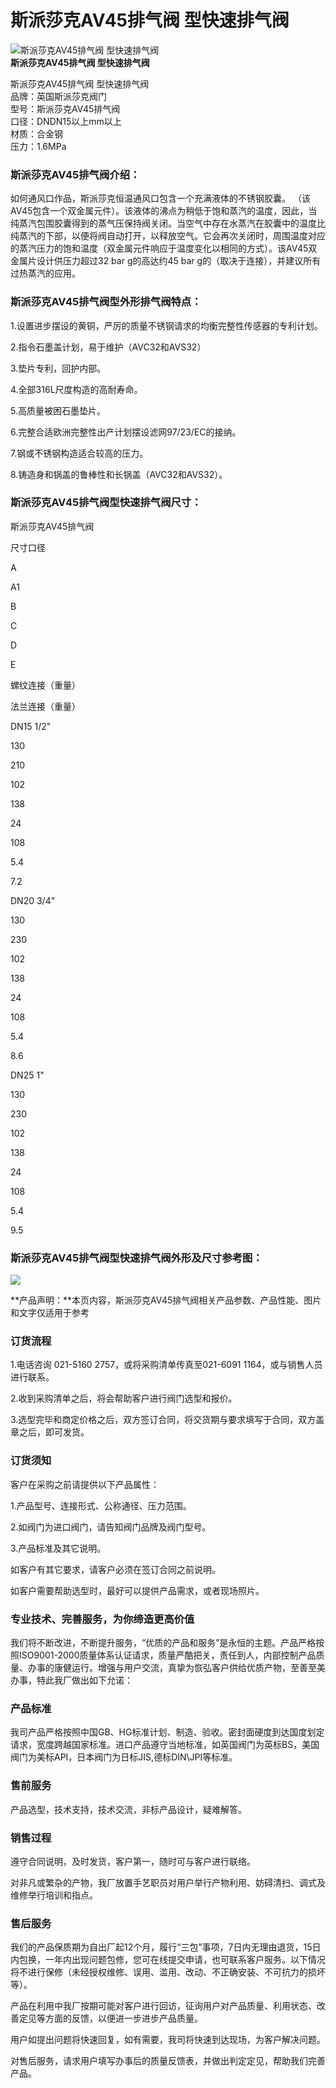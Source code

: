 
# 斯派莎克AV45排气阀 型快速排气阀

![斯派莎克AV45排气阀 型快速排气阀](/uploads/allimg/140517/1-14051H115120-L.jpg)  
**斯派莎克AV45排气阀 型快速排气阀**

斯派莎克AV45排气阀 型快速排气阀  
品牌：英国斯派莎克阀门  
型号：斯派莎克AV45排气阀  
口径：DNDN15以上mm以上  
材质：合金钢  
压力：1.6MPa

### 斯派莎克AV45排气阀介绍：

如何通风口作品，斯派莎克恒温通风口包含一个充满液体的不锈钢胶囊。 （该AV45包含一个双金属元件）。该液体的沸点为稍低于饱和蒸汽的温度，因此，当纯蒸汽包围胶囊得到的蒸气压保持阀关闭。当空气中存在水蒸汽在胶囊中的温度比纯蒸汽的下部，以便将阀自动打开，以释放空气。它会再次关闭时，周围温度对应的蒸汽压力的饱和温度（双金属元件响应于温度变化以相同的方式）。该AV45双金属片设计供压力超过32 bar g的高达约45 bar g的（取决于连接），并建议所有过热蒸汽的应用。

### 斯派莎克AV45排气阀型外形排气阀特点：

1.设置进步摆设的黄铜，严厉的质量不锈钢请求的均衡完整性传感器的专利计划。

2.指令石墨盖计划，易于维护（AVC32和AVS32）

3.垫片专利，回护内部。

4.全部316L尺度构造的高耐寿命。

5.高质量被困石墨垫片。

6.完整合适欧洲完整性出产计划摆设滤网97/23/EC的接纳。

7.钢或不锈钢构造适合较高的压力。

8.铸造身和锅盖的鲁棒性和长锅盖（AVC32和AVS32）。

### 斯派莎克AV45排气阀型快速排气阀尺寸：

斯派莎克AV45排气阀

尺寸口径

A

A1

B

C

D

E

螺纹连接（重量）

法兰连接（重量）

DN15 1/2"

130

210

102

138

24

108

5.4

7.2

DN20 3/4"

130

230

102

138

24

108

5.4

8.6

DN25 1"

130

230

102

138

24

108

5.4

9.5

### 斯派莎克AV45排气阀型快速排气阀外形及尺寸参考图：

![](/uploads/allimg/140517/1-14051H1164KH.gif)

**产品声明：**本页内容，斯派莎克AV45排气阀相关产品参数、产品性能、图片和文字仅适用于参考

### 订货流程

1.电话咨询 021-5160 2757，或将采购清单传真至021-6091 1164，或与销售人员进行联系。

2.收到采购清单之后，将会帮助客户进行阀门选型和报价。

3.选型完毕和商定价格之后，双方签订合同，将交货期与要求填写于合同，双方盖章之后，即可发货。

### 订货须知

客户在采购之前请提供以下产品属性：

1.产品型号、连接形式、公称通径、压力范围。

2.如阀门为进口阀门，请告知阀门品牌及阀门型号。

3.产品标准及其它说明。

如客户有其它要求，请客户必须在签订合同之前说明。

如客户需要帮助选型时，最好可以提供产品需求，或者现场照片。

### 专业技术、完善服务，为你缔造更高价值

我们将不断改进，不断提升服务，“优质的产品和服务”是永恒的主题。产品严格按照ISO9001-2000质量体系认证请求，质量严酷把关，责任到人，内部控制产品质量、办事的康健运行。增强与用户交流，真挚为恢弘客户供给优质产物，至善至美办事，特此我厂做出如下允诺：

### 产品标准

我司产品严格按照中国GB、HG标准计划、制造、验收。密封面硬度到达国度划定请求，宽度跨越国家标准。进口产品遵守当地标准，如英国阀门为英标BS，美国阀门为美标API，日本阀门为日标JIS,德标DIN\\JPI等标准。

### 售前服务

产品选型，技术支持，技术交流，非标产品设计，疑难解答。

### 销售过程

遵守合同说明，及时发货，客户第一，随时可与客户进行联络。

对非凡或繁杂的产物，我厂放置手艺职员对用户举行产物利用、妨碍清扫、调式及维修举行培训和指点。

### 售后服务

我们的产品保质期为自出厂起12个月，履行“三包”事项，7日内无理由退货，15日内包换，一年内出现问题包修，您可在线提交申请，也可联系客户服务。以下情况将不进行保修（未经授权维修、误用、滥用、改动、不正确安装、不可抗力的损坏等）。

产品在利用中我厂按期可能对客户进行回访，征询用户对产品质量、利用状态、改善定见等方面的反馈，以便进一步进步产品质量。

用户如提出问题将快速回复，如有需要，我司将快速到达现场，为客户解决问题。

对售后服务，请求用户填写办事后的质量反馈表，并做出判定定见，帮助我们完善产品。

